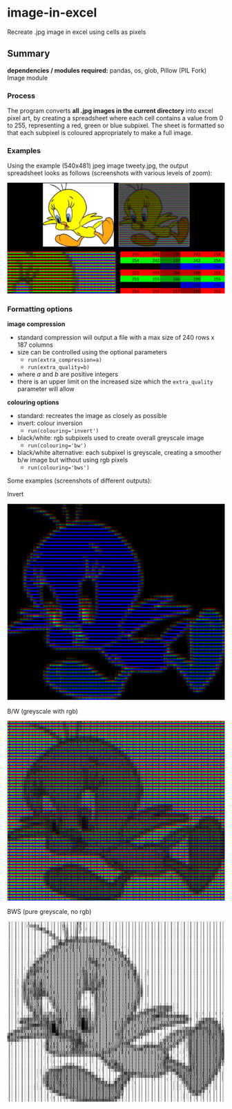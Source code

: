 # image-in-excel
Recreate .jpg image in excel using cells as pixels


## Summary ##

__dependencies / modules required:__ pandas, os, glob, Pillow (PIL Fork) Image module

### Process ###
The program converts __all .jpg images in the current directory__ into excel pixel art, by creating a spreadsheet where each cell contains a value from 0 to 255, representing a red, green or blue subpixel. The sheet is formatted so that each subpixel is coloured appropriately to make a full image.
### Examples ###
Using the example (540x481) jpeg image tweety.jpg, the output spreadsheet looks as follows (screenshots with various levels of zoom):

![Example Output with zoom](example-output-images\standard-output-screenshot.png)

### Formatting options ###
__image compression__
- standard compression will output a file with a max size of 240 rows x 187 columns
- size can be controlled using the optional parameters
  - `run(extra_compression=a)`
  - `run(extra_quality=b)`
- where _a_ and _b_ are positive integers
- there is an upper limit on the increased size which the `extra_quality` parameter will allow

__colouring options__
- standard: recreates the image as closely as possible
- invert: colour inversion
  - `run(colouring='invert')`
- black/white: rgb subpixels used to create overall greyscale image
  - `run(colouring='bw')`
- black/white alternative: each subpixel is greyscale, creating a smoother b/w image but without using rgb pixels
  - `run(colouring='bws')`

Some examples (screenshots of different outputs):

Invert

![Inverted](example-output-images\tweety_output_screenshot_invertcolours.png)

B/W (greyscale with rgb)

![Black/White](example-output-images\tweety_output_screenshot_bw.png)

BWS (pure greyscale, no rgb)

![Black/White Smoothened](example-output-images\tweety_output_screenshot_bws.png)